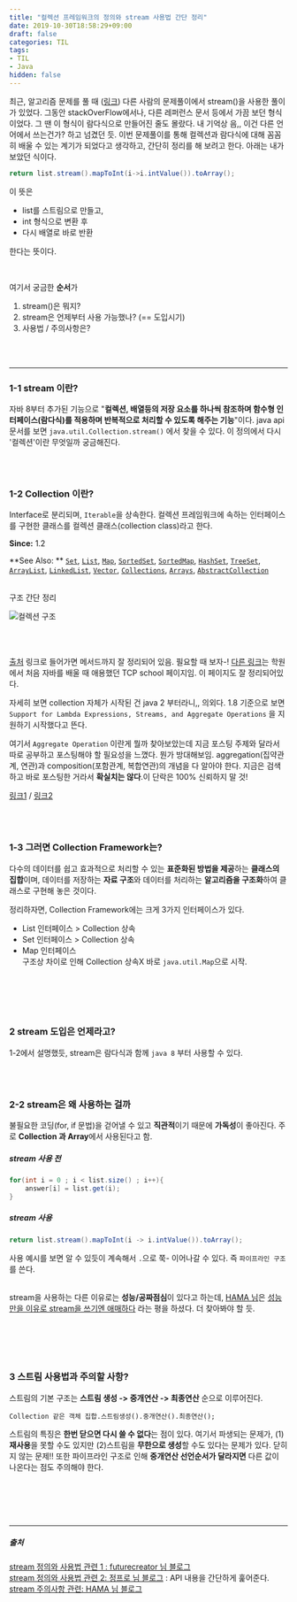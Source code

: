 ```yaml
---
title: "컬렉션 프레임워크의 정의와 stream 사용법 간단 정리"
date: 2019-10-30T18:58:29+09:00
draft: false
categories: TIL
tags:
- TIL
- Java 
hidden: false
---
```


최근, 알고리즘 문제를 풀 때 ([링크]([https://github.com/mand2/Daily-Algorithm/blob/master/Programmers/%EB%AA%A8%EC%9D%98%EA%B3%A0%EC%82%AC.md](https://github.com/mand2/Daily-Algorithm/blob/master/Programmers/모의고사.md))) 다른 사람의 문제풀이에서 stream()을 사용한 풀이가 있었다. 그동안 stackOverFlow에서나, 다른 레퍼런스 문서 등에서 가끔 보던 형식이었다. 그 땐 이 형식이 람다식으로 만들어진 줄도 몰랐다. 내 기억상 음,, 이건 다른 언어에서 쓰는건가? 하고 넘겼던 듯. 이번 문제풀이를 통해 컬렉션과 람다식에 대해 꼼꼼히 배울 수 있는 계기가 되었다고 생각하고, 간단히 정리를 해 보려고 한다. 아래는 내가 보았던 식이다.

```java
return list.stream().mapToInt(i->i.intValue()).toArray();
```

이 뜻은 

- list를 스트림으로 만들고, 
- int 형식으로 변환 후 
- 다시 배열로 바로 반환

한다는 뜻이다.

<br>

여기서 궁금한 **순서**가   

1. stream()은 뭐지?   
2. stream은 언제부터 사용 가능했나? (== 도입시기)  
3. 사용법 / 주의사항은? 

<br><br>

------

### 1-1 stream 이란?

자바 8부터 추가된 기능으로 "**컬렉션, 배열등의 저장 요소를 하나씩 참조하며 함수형 인터페이스(람다식)를 적용하며 반복적으로 처리할 수 있도록 해주는 기능**"이다.  java api문서를 보면 `java.util.Collection.stream()` 에서 찾을 수 있다. 이 정의에서 다시 '컬렉션'이란 무엇일까 궁금해진다.

<br><br>

### 1-2 Collection 이란?

Interface로 분리되며, `Iterable`을 상속한다. 컬렉션 프레임워크에 속하는 인터페이스를 구현한 클래스를 컬렉션 클래스(collection class)라고 한다.

**Since:** 1.2

**See Also: ** [`Set`](https://docs.oracle.com/javase/8/docs/api/java/util/Set.html), [`List`](https://docs.oracle.com/javase/8/docs/api/java/util/List.html), [`Map`](https://docs.oracle.com/javase/8/docs/api/java/util/Map.html), [`SortedSet`](https://docs.oracle.com/javase/8/docs/api/java/util/SortedSet.html), [`SortedMap`](https://docs.oracle.com/javase/8/docs/api/java/util/SortedMap.html), [`HashSet`](https://docs.oracle.com/javase/8/docs/api/java/util/HashSet.html), [`TreeSet`](https://docs.oracle.com/javase/8/docs/api/java/util/TreeSet.html), [`ArrayList`](https://docs.oracle.com/javase/8/docs/api/java/util/ArrayList.html), [`LinkedList`](https://docs.oracle.com/javase/8/docs/api/java/util/LinkedList.html), [`Vector`](https://docs.oracle.com/javase/8/docs/api/java/util/Vector.html), [`Collections`](https://docs.oracle.com/javase/8/docs/api/java/util/Collections.html), [`Arrays`](https://docs.oracle.com/javase/8/docs/api/java/util/Arrays.html), [`AbstractCollection`](https://docs.oracle.com/javase/8/docs/api/java/util/AbstractCollection.html)

<br>
구조 간단 정리 

![컬렉션 구조](images/TIL/collection-framework_1.png)

<br><br>

[출처](https://postitforhooney.tistory.com/entry/JavaCollection-Java-Collection-Framework%EC%97%90-%EB%8C%80%ED%95%9C-%EC%9D%B4%ED%95%B4%EB%A5%BC-%ED%86%B5%ED%95%B4-Data-Structure-%EC%9D%B4%ED%95%B4%ED%95%98%EA%B8%B0) 링크로 들어가면 메서드까지 잘 정리되어 있음. 필요할 때 보자-! [다른 링크](http://tcpschool.com/java/java_collectionFramework_concept)는 학원에서 처음 자바를 배울 때 애용했던 TCP school 페이지임. 이 페이지도 잘 정리되어있다. 

자세히 보면 collection 자체가 시작된 건 java 2 부터라니,, 의외다. 1.8 기준으로 보면 `
Support for Lambda Expressions, Streams, and Aggregate Operations
` 을 지원하기 시작했다고 뜬다. 

여기서 `Aggregate Operation` 이란게 뭘까 찾아보았는데 지금 포스팅 주제와 달라서 따로 공부하고 포스팅해야 할 필요성을 느꼈다. 뭔가 방대해보임. aggregation(집약관계, 연관)과 composition(포함관계, 복합연관)의 개념을 다 알아야 한다. 지금은 검색하고 바로 포스팅한 거라서 **확실치는 않다**.이 단락은 100% 신뢰하지 말 것!

[링크1](http://ojc.asia/bbs/board.php?bo_table=LecJava&wr_id=541)    /   [링크2](https://www.gpgstudy.com/forum/viewtopic.php?t=10598)

<br><br>

### 1-3 그러면 Collection Framework는?

다수의 데이터를 쉽고 효과적으로 처리할 수 있는 **표준화된 방법을 제공**하는 **클래스의 집합**이며, 데이터를 저장하는 **자료 구조**와 데이터를 처리하는 **알고리즘을 구조화**하여 클래스로 구현해 놓은 것이다. 

정리하자면, Collection Framework에는 크게 3가지 인터페이스가 있다.

- List 인터페이스 > Collection 상속
- Set 인터페이스 > Collection 상속
- Map 인터페이스     
  구조상 차이로 인해 Collection 상속X 바로 `java.util.Map`으로 시작.

<br><br><br><br>

### 2 stream 도입은 언제라고?

1-2에서 설명했듯, stream은 람다식과 함께 `java 8` 부터 사용할 수 있다.

<br><br>

### 2-2 stream은 왜 사용하는 걸까

불필요한 코딩(for, if 문법)을 걷어낼 수 있고 **직관적**이기 때문에 **가독성**이 좋아진다. 주로 **Collection 과 Array**에서 사용된다고 함.

##### stream 사용 전

```java
for(int i = 0 ; i < list.size() ; i++){
    answer[i] = list.get(i);
}
```

##### stream 사용

```java
return list.stream().mapToInt(i -> i.intValue()).toArray();
```

사용 예시를 보면 알 수 있듯이 계속해서 `.`으로 쭉- 이어나갈 수 있다. 즉 `파이프라인 구조`를 쓴다. 

<br>stream을 사용하는 다른 이유로는 **성능/공짜점심**이 있다고 하는데, [HAMA 님](https://hamait.tistory.com/547)은 <u>성능만을 이유로 stream을 쓰기엔 애매하다</u> 라는 평을 하셨다. 더 찾아봐야 할 듯.

<br>

<br><br>

### 3 스트림 사용법과 주의할 사항?

스트림의 기본 구조는 **스트림 생성 -> 중개연산 -> 최종연산** 순으로 이루어진다. 

```
Collection 같은 객체 집합.스트림생성().중개연산().최종연산();
```

스트림의 특징은 **한번 닫으면 다시 쓸 수 없다**는 점이 있다. 여기서 파생되는 문제가, (1)**재사용**을 못할 수도 있지만 (2)스트림을 **무한으로 생성**할 수도 있다는 문제가 있다. 닫히지 않는 문제!! 또한 파이프라인 구조로 인해 **중개연산 선언순서가 달라지면** 다른 값이 나온다는 점도 주의해야 한다.

<br><br><br><br>

------

##### 출처

[stream 정의와 사용법 관련 1 : futurecreator 님 블로그](https://futurecreator.github.io/2018/08/26/java-8-streams/)  
[stream 정의와 사용법 관련 2: 정프로 님 블로그](https://jeong-pro.tistory.com/165) : API 내용을 간단하게 훑어준다.  
[stream 주의사항 관련: HAMA 님 블로그](https://hamait.tistory.com/547)

<br><br>